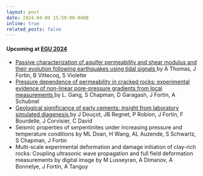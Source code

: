 ```yaml
---
layout: post
date: 2024-04-09 15:59:00-0400
inline: true
related_posts: false
---
```



#### Upcoming at <a href="https://www.egu24.eu/"> EGU 2024 </a>
<ul>
<li> <a href="https://doi.org/10.5194/egusphere-egu24-19115"> Passive characterization of aquifer permeability and shear modulus and their evolution following earthquakes using tidal signals </a> by A Thomas, J Fortin, B Vittecoq, S Violette</li>
  
<li> <a href="https://doi.org/10.5194/egusphere-egu24-5612"> Pressure dependence of permeability in cracked rocks: experimental evidence of non-linear pore-pressure gradients from local measurements </a> by L. Gang, S Chapman, D Garagash, J Fortin, A Schubnel </li>

<li> <a href="https://doi.org/10.5194/egusphere-egu24-17478"> Geological significance of early cements: insight from laboratory simulated diagenesis </a> by J Douçot, JB Regnet, P Robion, J Fortin, F Bourdelle, J Corvisier, C David </li>

<li>Seismic properties of serpentinites under increasing pressure and temperature conditions by ML Doan, H Wang, AL Auzende, S Schwartz, S Chapman, J Fortin</li>

<li>Multi-scale experimental deformation and damage initiation of clay-rich rocks: Coupling ultrasonic wave propagation and full field deformation measurements by digital image by M Lusseyran, A Dimanov, A Bonnelye, J Fortin, A Tanguy</li>


</ul>
